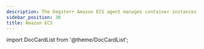 ```yaml
---
description: The Dagster+ Amazon ECS agent manages container instances, enables communication with ECS service, and supports task lifecycle operations on AWS infrastructure.
sidebar_position: 30
title: Amazon ECS
---
```


import DocCardList from '@theme/DocCardList';

<DocCardList />

